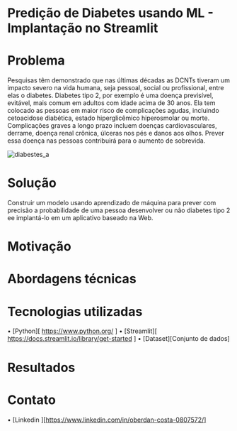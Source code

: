 # Predição de Diabetes usando ML - Implantação no Streamlit

# Problema
Pesquisas têm demonstrado que nas últimas décadas as DCNTs tiveram um impacto severo na vida humana, seja pessoal, social ou profissional, entre elas o diabetes.
Diabetes tipo 2, por exemplo é uma doença previsível, evitável, mais comum em adultos com idade acima de 30 anos. Ela tem colocado as pessoas em maior risco de 
complicações agudas, incluindo cetoacidose diabética, estado hiperglicêmico hiperosmolar ou morte. Complicações graves a longo prazo incluem doenças cardiovasculares, 
derrame, doença renal crônica, úlceras nos pés e danos aos olhos. Prever essa doença nas pessoas contribuirá para o aumento de sobrevida. 

![diabestes_a](https://user-images.githubusercontent.com/54138378/190366881-83d0686f-5379-407d-93df-a0895edd9699.jpg)

# Solução
Construir um modelo usando aprendizado de máquina para prever com precisão a probabilidade de uma pessoa desenvolver ou não diabetes tipo 2 ee implantá-lo em um 
aplicativo baseado na Web.

# Motivação

# Abordagens técnicas

# Tecnologias utilizadas
• [Python][ https://www.python.org/ ]
• [Streamlit][ https://docs.streamlit.io/library/get-started ]
• [Dataset][Conjunto de dados]

# Resultados
 
# Contato 
• [Linkedin ][https://www.linkedin.com/in/oberdan-costa-0807572/]
